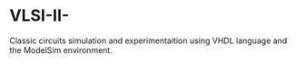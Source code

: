 # VLSI-II-

Classic circuits simulation and experimentaition using VHDL language and the ModelSim environment.
